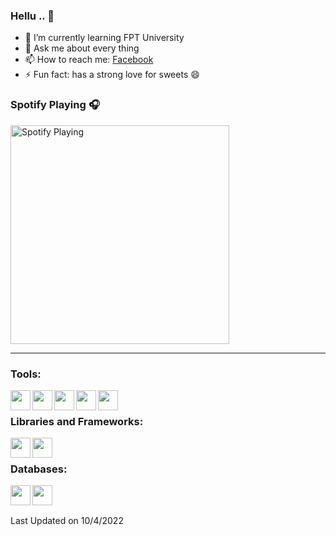 ### Hellu .. 👋
- 🌱 I’m currently learning FPT University
- 💬 Ask me about every thing
- 📫 How to reach me: [Facebook]
- ⚡ Fun fact: has a strong love for sweets 😄



### Spotify Playing 🎧
[<img src="https://spotify-playing-git-master.j2teamnnl.vercel.app/api/spotify-playing" alt="Spotify Playing" width="350" />](https://open.spotify.com/playlist/37i9dQZF1E8KyV8YqiPfnD)

---

### Tools:
<img align='left' height="32" width="32" src="https://cdn.jsdelivr.net/npm/simple-icons@4.8.0/icons/sublimetext.svg" />
<img align='left' height="32" width="32" src="https://cdn.jsdelivr.net/npm/simple-icons@4.8.0/icons/phpstorm.svg" />
<img align='left' height="32" width="32" src="https://cdn.jsdelivr.net/npm/simple-icons@4.8.0/icons/laragon.svg" />
<img align='left' height="32" width="32" src="https://cdn.jsdelivr.net/npm/simple-icons@3.13.0/icons/apachenetbeanside.svg" />
<img align='left' height="32" width="32" src="https://cdn.jsdelivr.net/npm/simple-icons@3.13.0/icons/ubuntu.svg" />
<br>

### Libraries and Frameworks:
<img align='left' height="32" width="32" src="https://cdn.jsdelivr.net/npm/simple-icons@4.8.0/icons/jquery.svg" />
<img align='left' height="32" width="32" src="https://cdn.jsdelivr.net/npm/simple-icons@4.8.0/icons/laravel.svg" />
<br>

### Databases:
<img align='left' height="32" width="32" src="https://cdn.jsdelivr.net/npm/simple-icons@3.13.0/icons/microsoftsqlserver.svg" />
<img align='left' height="32" width="32" src="https://cdn.jsdelivr.net/npm/simple-icons@4.8.0/icons/mysql.svg" />


<br>
<br>

 Last Updated on 10/4/2022
<!--END_SECTION:waka-->


[Facebook]: https://www.fb.me/AnhPNQB

